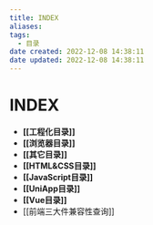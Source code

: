 ```yaml
---
title: INDEX
aliases:
tags:
  - 目录
date created: 2022-12-08 14:38:11
date updated: 2022-12-08 14:38:11
---
```


# INDEX

- **[[工程化目录]]**
- **[[浏览器目录]]**
- **[[其它目录]]**
- **[[HTML&CSS目录]]**
- **[[JavaScript目录]]**
- **[[UniApp目录]]**
- **[[Vue目录]]**
- [[前端三大件兼容性查询]]
